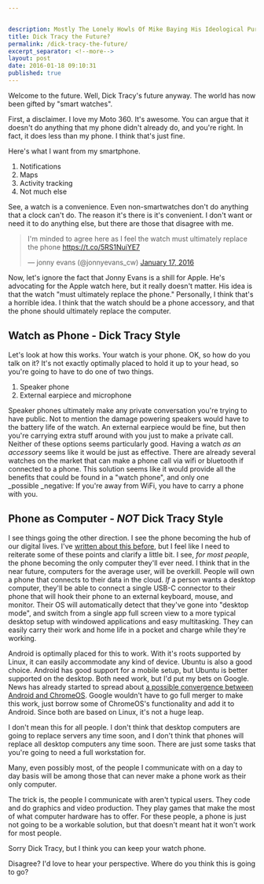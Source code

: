 ```yaml
---


description: Mostly The Lonely Howls Of Mike Baying His Ideological Purity At The Moon
title: Dick Tracy the Future?
permalink: /dick-tracy-the-future/
excerpt_separator: <!--more-->
layout: post
date: 2016-01-18 09:10:31
published: true
---
```



Welcome to the future. Well, Dick Tracy's future anyway. The world has now been gifted by "smart watches".

First, a disclaimer. I love my Moto 360. It's awesome. You can argue that it doesn't do anything that my phone didn't already do, and you're right. In fact, it does less than my phone. I think that's just fine.

Here's what I want from my smartphone.

1. Notifications
2. Maps
3. Activity tracking
4. Not much else

See, a watch is a convenience. Even non-smartwatches don't do anything that a clock can't do. The reason it's there is it's convenient. I don't want or need it to do anything else, but there are those that disagree with me.

<blockquote class="twitter-tweet"><p dir="ltr" lang="en">I'm minded to agree here as I feel the watch must ultimately replace the phone <a href="https://t.co/5RS1NuiYE7">https://t.co/5RS1NuiYE7</a></p>— jonny evans (@jonnyevans_cw) <a href="https://twitter.com/jonnyevans_cw/status/688854930355023872">January 17, 2016</a></blockquote>Now, let's ignore the fact that Jonny Evans is a shill for Apple. He's advocating for the Apple watch here, but it really doesn't matter. His idea is that the watch "must ultimately replace the phone." Personally, I think that's a horrible idea. I think that the watch should be a phone accessory, and that the phone should ultimately replace the computer.

## Watch as Phone - Dick Tracy Style

Let's look at how this works. Your watch is your phone. OK, so how do you talk on it? It's not exactly optimally placed to hold it up to your head, so you're going to have to do one of two things.

1. Speaker phone
2. External earpiece and microphone

Speaker phones ultimately make any private conversation you're trying to have public. Not to mention the damage powering speakers would have to the battery life of the watch. An external earpiece would be fine, but then you're carrying extra stuff around with you just to make a private call. Neither of these options seems particularly good. Having a watch _as an accessory_ seems like it would be just as effective. There are already several watches on the market that can make a phone call via wifi or bluetooth if connected to a phone. This solution seems like it would provide all the benefits that could be found in a "watch phone", and only one _possible _negative: If you're away from WiFi, you have to carry a phone with you.

## Phone as Computer - _NOT_ Dick Tracy Style

I see things going the other direction. I see the phone becoming the hub of our digital lives. I've [written about this before](http://linuxrants.com/2015/11/is-desktop-android-the-future/), but I feel like I need to reiterate some of these points and clarify a little bit. I see, _for most people_, the phone becoming the only computer they'll ever need. I think that in the near future, computers for the average user, will be overkill. People will own a phone that connects to their data in the cloud. _If_ a person wants a desktop computer, they'll be able to connect a single USB-C connector to their phone that will hook their phone to an external keyboard, mouse, and monitor. Their OS will automatically detect that they've gone into "desktop mode", and switch from a single app full screen view to a more typical desktop setup with windowed applications and easy multitasking. They can easily carry their work and home life in a pocket and charge while they're working.

Android is optimally placed for this to work. With it's roots supported by Linux, it can easily accommodate any kind of device. Ubuntu is also a good choice. Android has good support for a mobile setup, but Ubuntu is better supported on the desktop. Both need work, but I'd put my bets on Google. News has already started to spread about [a possible convergence between Android and ChromeOS](http://www.informationweek.com/software/operating-systems/android-chrome-os-merger-why-it-makes-sense/a/d-id/1323025). Google wouldn't have to go full merger to make this work, just borrow some of ChromeOS's functionality and add it to Android. Since both are based on Linux, it's not a huge leap.

I don't mean this for all people. I don't think that desktop computers are going to replace servers any time soon, and I don't think that phones will replace all desktop computers any time soon. There are just some tasks that you're going to need a full workstation for.

Many, even possibly most, of the people I communicate with on a day to day basis will be among those that can never make a phone work as their only computer.

The trick is, the people I communicate with aren't typical users. They code and do graphics and video production. They play games that make the most of what computer hardware has to offer. For these people, a phone is just not going to be a workable solution, but that doesn't meant hat it won't work for most people.

Sorry Dick Tracy, but I think you can keep your watch phone.

Disagree? I'd love to hear your perspective. Where do you think this is going to go?
